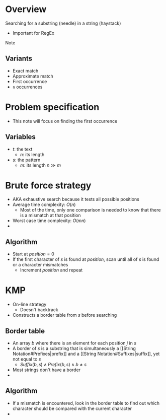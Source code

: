 # Overview
Searching for a substring (needle) in a string (haystack)
- Important for RegEx

> [!NOTE]
> ## Variants
> - Exact match
> - Approximate match
> - First occurrence
> - `n` occurrences

# Problem specification
- This note will focus on finding the first occurrence
## Variables
- $t$: the text
	- $n$: its length
- $s$: the pattern
	- $m$: its length
$n \gg m$

# Brute force strategy
- AKA exhaustive search because it tests all possible positions
- Average time complexity: $O(n)$
	- Most of the time, only one comparison is needed to know that there is a mismatch at that position
- Worst case time complexity: $O(mn)$
- 
## Algorithm
- Start at $position = 0$
- If the first character of $s$ is found at $position$, scan until all of $s$ is found or a character mismatches
	- Increment $position$ and repeat


# KMP
- On-line strategy
	- Doesn't backtrack
- Constructs a border table from $s$ before searching

## Border table
- An array $b$ where there is an element for each position $j$ in $s$
- A border of $s$ is a substring that is simultaneously a [[String Notation#Prefixes|prefix]] and a [[String Notation#Suffixes|suffix]], yet not equal to $s$
	- $Suffix(b, s) \land Prefix(b, s) \land b \ne s$
- Most strings don't have a border
- 

## Algorithm
- If a mismatch is encountered, look in the border table to find out which character should be compared with the current character
- 